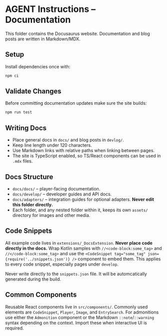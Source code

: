 # AGENT Instructions – Documentation

This folder contains the Docusaurus website. Documentation and blog posts are written in Markdown/MDX.

## Setup

Install dependencies once with:

```bash
npm ci
```

## Validate Changes

Before committing documentation updates make sure the site builds:

```bash
npm run test
```

## Writing Docs

- Place general docs in `docs/` and blog posts in `devlog/`.
- Keep line length under 120 characters.
- Use Markdown links with relative paths when linking between pages.
- The site is TypeScript enabled, so TS/React components can be used in `.mdx` files.

## Docs Structure

- `docs/docs/` – player-facing documentation.
- `docs/develop/` – developer guides and API docs.
- `docs/adapters/` – integration guides for optional adapters. **Never edit this folder directly.**
- Each folder, and any nested folder within it, keeps its own `assets/` directory for images and other media.

## Code Snippets

All example code lives in `extensions/_DocsExtension`. **Never place code directly in the docs.**
Wrap Kotlin samples with `//<code-block:some_tag>` and `//</code-block:some_tag>`
and use the `<CodeSnippet tag="some_tag" json={require('../snippets.json')} />`
component to embed them. This applies to every code snippet, especially pages
under `develop`.

Never write directly to the `snippets.json` file. It will be automcatically generated during the build.

## Common Components

Reusable React components live in `src/components/`. Commonly used elements are
`CodeSnippet`, `Player`, `Image`, and `EntrySearch`. For admonitions use either
the `Admonition` component or the Markdown `::note`/`::warning` syntax depending
on the context. Import these when interactive UI is required.

